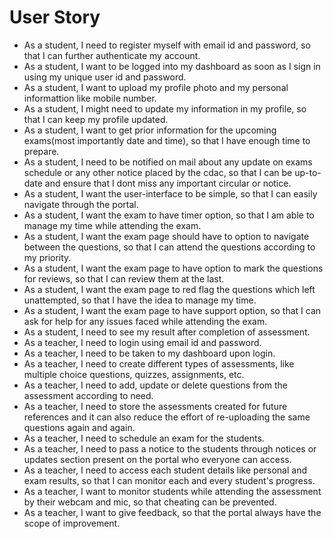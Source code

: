 # User Story 
- As a student, I need to register myself with email id and password, so that I can further authenticate my account.
- As a student, I want to be logged into my dashboard as soon as I sign in using my unique user id and password.
- As a student, I want to upload my profile photo and my personal informattion like mobile number.
- As a student, I might need to update my information in my profile, so that I can keep my profile updated.
- As a student, I want to get prior information for the upcoming exams(most importantly date and time), so that I have enough time to prepare.
- As a student, I need to be notified on mail about any update on exams schedule or any other notice placed by the cdac, so that I can be up-to-date and ensure that I dont miss any important circular or notice.
- As a student, I want the user-interface to be simple, so that I can easily navigate through the portal.
- As a student, I want the exam to have timer option, so that I am able to manage my time while attending the exam.
- As a student, I want the exam page should have to option to navigate between the questions, so that I can attend the questions according to my priority.
- As a student, I want the exam page to have option to mark the questions for reviews, so that I can review them at the last.
- As a student, I want the exam page to red flag the questions which left unattempted, so that I have the idea to manage my time.
- As a student, I want the exam page to have support option, so that I can ask for help for any issues faced while attending the exam.
- As a student, I need to see my result after completion of assessment.
- As a teacher, I need to login using email id and password.
- As a teacher, I need to be taken to my dashboard upon login.
- As a teacher, I need to create different types of assessments, like multiple choice questions, quizzes, assignments, etc.
- As a teacher, I need to add, update or delete questions from the assessment according to need.
- As a teacher, I need to store the assessments created for future references and it can also reduce the effort of re-uploading the same questions again and again.
- As a teacher, I need to schedule an exam for the students.
- As a teacher, I need to pass a notice to the students through notices or updates section present on the portal who everyone can access.
- As a teacher, I need to access each student details like personal and exam results, so that I can monitor each and every student's progress.
- As a teacher, I want to monitor students while attending the assessment by their webcam and mic, so that cheating can be prevented.
- As a teacher, I want to give feedback, so that the portal always have the scope of improvement. 
